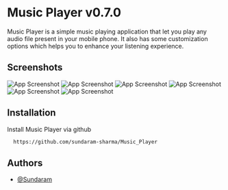 
# Music Player v0.7.0

Music Player is a simple music playing application that let you play any audio file present in your mobile phone. It also has some customization options which helps you to enhance your listening experience.



## Screenshots

![App Screenshot](https://ibb.co/DpymKfz)
![App Screenshot](https://ibb.co/Mp6JM9z)
![App Screenshot](https://ibb.co/2qDy8yX)
![App Screenshot](https://ibb.co/BgFfCRT)
![App Screenshot](https://ibb.co/3krFr84)
![App Screenshot](https://ibb.co/gDcdFFJ)

## Installation

Install Music Player via github

```bash
  https://github.com/sundaram-sharma/Music_Player
```
    
## Authors

- [@Sundaram](https://github.com/sundaram-sharma)

